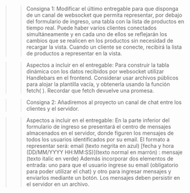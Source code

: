 >> Consigna 1:  Modificar el último entregable para que disponga de un canal de websocket que permita representar, por debajo del formulario de ingreso, una tabla con la lista de productos en tiempo real.  Puede haber varios clientes conectados simultáneamente y en cada uno de ellos se reflejarán los cambios que se realicen en los productos sin necesidad de recargar la vista. Cuando un cliente se conecte, recibirá la lista de productos a representar en la vista.
  
>> Aspectos a incluir en el entregable: Para construir la tabla dinámica con los datos recibidos por websocket utilizar Handlebars en el frontend. Considerar usar archivos públicos para alojar la plantilla vacía, y obtenerla usando la función fetch( ). Recordar que fetch devuelve una promesa.  

>> Consigna 2:  Añadiremos al proyecto un canal de chat entre los clientes y el servidor.  

>> Aspectos a incluir en el entregable: En la parte inferior del formulario de ingreso se presentará el centro de mensajes almacenados en el servidor, donde figuren los mensajes de todos los usuarios identificados por su email.  El formato a representar será: email (texto negrita en azul) [fecha y hora (DD/MM/YYYY HH:MM:SS)](texto normal en marrón) : mensaje (texto italic en verde)  Además incorporar dos elementos de entrada: uno para que el usuario ingrese su email (obligatorio para poder utilizar el chat) y otro para ingresar mensajes y enviarlos mediante un botón.  Los mensajes deben persistir en el servidor en un archivo.
